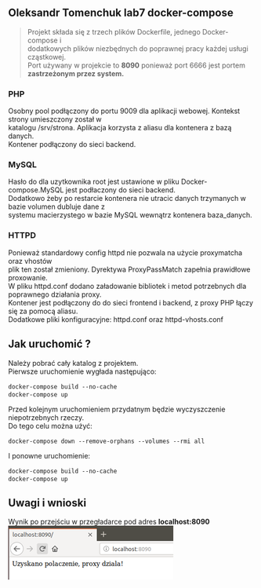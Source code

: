 ## Oleksandr Tomenchuk lab7 docker-compose
>Projekt składa się z trzech plików Dockerfile, jednego Docker-compose i<br> 
>dodatkowych plików niezbędnych do poprawnej pracy każdej usługi cząstkowej.<br> 
>Port używany w projekcie to **8090** ponieważ port 6666 jest portem **zastrzeżonym przez system.**<br>
### PHP
Osobny pool podłączony do portu 9009 dla aplikacji webowej. Kontekst strony umieszczony został w <br>
katalogu /srv/strona. Aplikacja korzysta z aliasu dla kontenera z bazą danych.<br>
Kontener podłączony do sieci backend.<br>
### MySQL
Hasło do dla uzytkownika root jest ustawione w pliku Docker-compose.MySQL jest podłaczony do sieci backend.<br>
Dodatkowo żeby po restarcie kontenera nie utracic danych trzymanych w bazie volumen dubluje dane z <br>
systemu macierzystego w bazie MySQL wewnątrz kontenera baza_danych.<br>
### HTTPD
Ponieważ standardowy config httpd nie pozwala na użycie proxymatcha oraz vhostów <br>
plik ten został zmieniony. Dyrektywa ProxyPassMatch zapełnia prawidłowe proxowanie.<br>
W pliku httpd.conf dodano załadowanie bibliotek i metod potrzebnych dla poprawnego działania proxy. <br>
Kontener jest podłączony do do sieci frontend i backend, z proxy PHP łączy się za pomocą aliasu.<br>
Dodatkowe pliki konfiguracyjne: httpd.conf oraz httpd-vhosts.conf <br>
## Jak uruchomić ?
Należy pobrać cały katalog z projektem.<br> 
Pierwsze uruchomienie wygłada następująco:
```
docker-compose build --no-cache
docker-compose up
```
Przed kolejnym uruchomieniem przydatnym będzie wyczyszczenie niepotrzebnych rzeczy.<br>
Do tego celu można użyć:
```
docker-compose down --remove-orphans --volumes --rmi all
```
I ponowne uruchomienie:
```
docker-compose build --no-cache
docker-compose up
```
## Uwagi i wnioski
Wynik po przejściu w przegładarce pod adres **localhost:8090** <br>
![rezultat](/images/git1.png)
